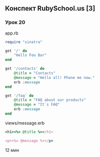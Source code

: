 ## Конспект RubySchool.us [3]

### Урок 20

app.rb
```ruby
require "sinatra"

get '/' do
	"Hello Foo Bar"
end

get '/contacts' do
	@title = "Contacts"
	@message = "Hello all! Phone me now."
	erb :message
end

get '/faq' do
	@title = "FAQ about our products"
	@message = "It`s FAQ"
	erb :message
end
```
views/message.erb
```ruby
<h1><%= @title %></h1>

<p><%= @message %></p>
```

12 мин